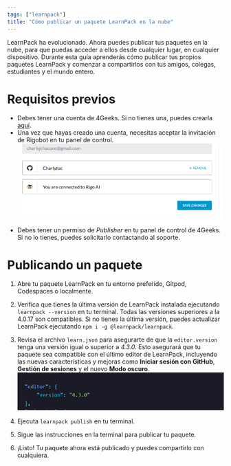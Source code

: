 ```yaml
---
tags: ["learnpack"]
title: "Cómo publicar un paquete LearnPack en la nube"
---
```


LearnPack ha evolucionado. Ahora puedes publicar tus paquetes en la nube, para que puedas acceder a ellos desde cualquier lugar, en cualquier dispositivo. Durante esta guía aprenderás cómo publicar tus propios paquetes LearnPack y comenzar a compartirlos con tus amigos, colegas, estudiantes y el mundo entero.

# Requisitos previos

- Debes tener una cuenta de 4Geeks. Si no tienes una, puedes crearla [aquí](https://4geeks.com/pricing).
- Una vez que hayas creado una cuenta, necesitas aceptar la invitación de Rigobot en tu panel de control.
  ![Rigobot conectado](rigobot-connected.png)
- Debes tener un permiso de _Publisher_ en tu panel de control de 4Geeks. Si no lo tienes, puedes solicitarlo contactando al soporte.

# Publicando un paquete

1. Abre tu paquete LearnPack en tu entorno preferido, Gitpod, Codespaces o localmente.

2. Verifica que tienes la última versión de LearnPack instalada ejecutando `learnpack --version` en tu terminal. Todas las versiones superiores a la 4.0.17 son compatibles. Si no tienes la última versión, puedes actualizar LearnPack ejecutando `npm i -g @learnpack/learnpack`.

3. Revisa el archivo `learn.json` para asegurarte de que la `editor.version` tenga una versión igual o superior a _4.3.0_. Esto asegurará que tu paquete sea compatible con el último editor de LearnPack, incluyendo las nuevas características y mejoras como **Iniciar sesión con GitHub**, **Gestión de sesiones** y el nuevo **Modo oscuro**.
   ![learnpack-editor learn.json](learnpack-editor.png)
4. Ejecuta `learnpack publish` en tu terminal.

5. Sigue las instrucciones en la terminal para publicar tu paquete.

6. ¡Listo! Tu paquete ahora está publicado y puedes compartirlo con cualquiera.